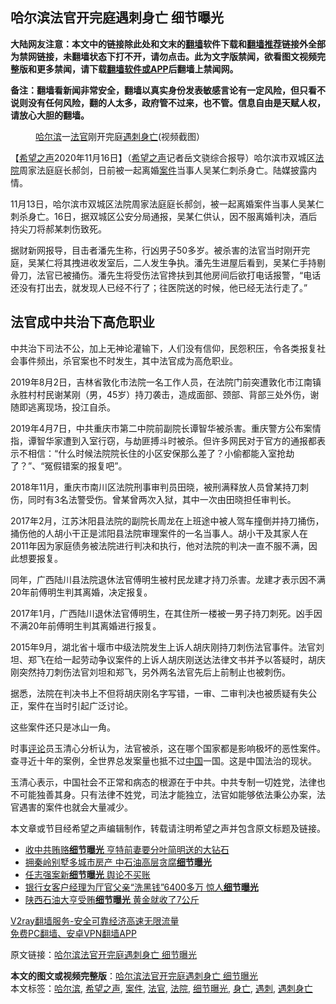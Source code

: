  <h2>哈尔滨法官开完庭遇刺身亡 细节曝光</h2> <p class="notice"><b>大陆网友注意：本文中的链接除此处和文末的<a href="https://github.com/bannedbook/fanqiang" >翻墙</a>软件下载和<a href="https://github.com/killgcd/justmysocks/blob/master/README.md">翻墙推荐</a>链接外全部为禁网链接，未翻墙状态下打不开，请勿点击。此为文字版禁闻，欲看图文视频完整版和更多禁闻，请下载<a href="https://github.com/bannedbook/fanqiang">翻墙软件或APP</a>后翻墙上禁闻网。</p><p>备注：翻墙看新闻非常安全，翻墙以真实身份发表敏感言论有一定风险，但只看不说则没有任何风险，翻的人太多，政府管不过来，也不管。信息自由是天赋人权，请放心大胆的翻墙。</b></p>  <div class="entry"> <figure><figcaption><a href="https://www.bannedbook.org/bnews/tag/%e5%93%88%e5%b0%94%e6%bb%a8/" class="st_tag internal_tag" rel="tag" title="标签 哈尔滨 下的日志">哈尔滨</a>一<a href="https://www.bannedbook.org/bnews/tag/%E6%B3%95%E5%AE%98/" class="st_tag internal_tag" rel="tag" title="标签 法官 下的日志">法官</a>刚开完庭<a href="https://www.bannedbook.org/bnews/tag/%E9%81%87%E5%88%BA/" class="st_tag internal_tag" rel="tag" title="标签 遇刺 下的日志">遇刺</a><a href="https://www.bannedbook.org/bnews/tag/%E8%BA%AB%E4%BA%A1/" class="st_tag internal_tag" rel="tag" title="标签 身亡 下的日志">身亡</a>(视频截图）</figcaption></figure> <p>【<span class='wp_keywordlink_affiliate'><a href="https://www.soundofhope.org" title="希望之声" target="_blank">希望之声</a></span>2020年11月16日】（<a href="https://www.bannedbook.org/bnews/tag/%e5%b8%8c%e6%9c%9b%e4%b9%8b%e5%a3%b0/" class="st_tag internal_tag" rel="tag" title="标签 希望之声 下的日志">希望之声</a>记者岳文骁综合报导）哈尔滨市双城区<a href="https://www.bannedbook.org/bnews/tag/%e6%b3%95%e9%99%a2/" class="st_tag internal_tag" rel="tag" title="标签 法院 下的日志">法院</a>周家法庭庭长郝剑，日前被一起离婚<a href="https://www.bannedbook.org/bnews/tag/%E6%A1%88%E4%BB%B6/" class="st_tag internal_tag" rel="tag" title="标签 案件 下的日志">案件</a>当事人吴某仁刺杀身亡。陆媒披露内情。</p> <p>11月13日，哈尔滨市双城区法院周家法庭庭长郝剑，被一起离婚案件当事人吴某仁刺杀身亡。16日，据双城区公安分局通报，吴某仁供认，因不服离婚判决，酒后持尖刀将郝某刺伤致死。</p> <p>据财新网报导，目击者潘先生称，行凶男子50多岁。被杀害的法官当时刚开完庭，吴某仁将其拽进收发室后，二人发生争执。潘先生进屋后看到，吴某仁手持剔骨刀，法官已被捅伤。潘先生将受伤法官搀扶到其他房间后欲打电话报警，“电话还没有打出去，就发现人已经不行了；往医院送的时候，他已经无法行走了。”</p> <h2><strong>法官成中共治下高危职业</strong></h2> <p>中共治下司法不公，加上无神论灌输下，人们没有信仰，民怨积压，令各类报复社会事件频出，杀官案也不时发生，其中法官成为高危职业。</p>  <p>2019年8月2日，吉林省敦化市法院一名工作人员，在法院门前突遭敦化市江南镇永胜村村民谢某刚（男，45岁）持刀袭击，造成面部、颈部、背部三处外伤，谢随即逃离现场，投江自杀。</p> <p>2019年4月7日，中共重庆市第二中院前副院长谭智华被杀害。重庆警方公布案情指，谭智华家遭到入室行窃，与劫匪搏斗时被杀。但许多网民对于官方的通报都表示不相信：“什么时候法院院长住的小区安保那么差了？小偷都能入室抢劫了？”、“冤假错案的报复吧”。</p> <p>2018年11月，重庆市南川区法院刑事审判员田晓，被刑满释放人员曾某持刀刺伤，同时有3名法警受伤。曾某曾两次入狱，其中一次由田晓担任审判长。</p> <p>2017年2月，江苏沐阳县法院的副院长周龙在上班途中被人驾车撞倒并持刀捅伤，捅伤他的人胡小干正是沭阳县法院审理案件的一名当事人。胡小干及其家人在2011年因为家庭债务被法院进行判决和执行，他对法院的判决一直不服不满，因此想要报复。</p>  <p>同年，广西陆川县法院退休法官傅明生被村民龙建才持刀杀害。龙建才表示因不满20年前傅明生判其离婚，决定报复。</p> <p>2017年1月，广西陆川退休法官傅明生，在其住所一楼被一男子持刀刺死。凶手因不满20年前傅明生判其离婚进行报复。</p> <p>2015年9月，湖北省十堰市中级法院发生上诉人胡庆刚持刀刺伤法官事件。法官刘坦、郑飞在给一起劳动争议案件的上诉人胡庆刚送达法律文书并予以答疑时，胡庆刚突然持刀刺伤法官刘坦和郑飞，另外两名法官先后上前制止也被刺伤。</p> <p>据悉，法院在判决书上不但将胡庆刚名字写错，一审、二审判决也被质疑有失公正，案件在当时引起广泛讨论。</p>  <p>这些案件还只是冰山一角。</p> <p>时事<span class='wp_keywordlink_affiliate'><a href="https://www.bannedbook.org/bnews/comments/" title="新闻评论" target="_blank">评论</a></span>员玉清心分析认为，法官被杀，这在哪个国家都是影响极坏的恶性案件。查寻近十年的案例，全世界总发案量也抵不过<span class='wp_keywordlink_affiliate'><a href="https://www.bannedbook.org/" title="中国" target="_blank">中国</a></span>一国。这是中国法治的现状。</p> <p>玉清心表示，中国社会不正常和病态的根源在于中共。中共专制一切姓党，法律也不可能独善其身。只有法律不姓党，司法才能独立，法官如能够依法秉公办案，法官遇害的案件也就会大量减少。</p> <p>本文章或节目经希望之声编辑制作，转载请注明希望之声并包含原文标题及链接。</p>  <ul class='op-related-articles' title='相关阅读'> <li><a href='https://www.bannedbook.org/bnews/comments/20201023/1418684.html' target='_blank'>收中共贿赂<b>细节曝光</b> 亨特前妻要分叶简明送的大钻石</a></li> <li><a href='https://www.bannedbook.org/bnews/cnnews/20201016/1414978.html' target='_blank'>拥秦岭别墅多城市房产 中石油高层贪腐<b>细节曝光</b></a></li> <li><a href='https://www.bannedbook.org/bnews/headline/20201013/1412657.html' target='_blank'>任志强案新<b>细节曝光</b> 舆论不买账</a></li> <li><a href='https://www.bannedbook.org/bnews/baitai/20201009/1410699.html' target='_blank'>银行女客户经理为厅官父亲“洗黑钱”6400多万 惊人<b>细节曝光</b></a></li> <li><a href='https://www.bannedbook.org/bnews/cbnews/20201008/1409915.html' target='_blank'>陕西石油大亨受贿<b>细节曝光</b> 黄金就收了7公斤</a></li> </ul> <p class="texttj"> <a href="https://www.bannedbook.org/forum23/topic22702.html" target="_blank">V2ray翻墙服务-安全可靠经济高速无限流量</a><br/> <a href="https://github.com/bannedbook/fanqiang/wiki/%E7%A6%81%E9%97%BB%E7%BD%91%E5%AE%89%E5%8D%93%E7%BF%BB%E5%A2%99%E6%96%B0%E9%97%BBAPP" target="_blank">免费PC翻墙、安卓VPN翻墙APP</a></p><p>原文链接：<a class="src_link"  href="https://www.soundofhope.org/post/443668" target="_blank">哈尔滨法官开完庭遇刺身亡 细节曝光</a></p><a name='sharetosocial'></a>       <div><b>本文的图文或视频完整版</b>：<a href='https://www.bannedbook.org/bnews/comments/20201117/1432305.html'>哈尔滨法官开完庭遇刺身亡 细节曝光</a></div>  </div><!--END ENTRY--> <div class="postfooter"> <div>本文标签：<a href="https://www.bannedbook.org/bnews/tag/%e5%93%88%e5%b0%94%e6%bb%a8/" rel="tag">哈尔滨</a>, <a href="https://www.bannedbook.org/bnews/tag/%e5%b8%8c%e6%9c%9b%e4%b9%8b%e5%a3%b0/" rel="tag">希望之声</a>, <a href="https://www.bannedbook.org/bnews/tag/%E6%A1%88%E4%BB%B6/" rel="tag">案件</a>, <a href="https://www.bannedbook.org/bnews/tag/%E6%B3%95%E5%AE%98/" rel="tag">法官</a>, <a href="https://www.bannedbook.org/bnews/tag/%e6%b3%95%e9%99%a2/" rel="tag">法院</a>, <a href="https://www.bannedbook.org/bnews/tag/%E7%BB%86%E8%8A%82%E6%9B%9D%E5%85%89/" rel="tag">细节曝光</a>, <a href="https://www.bannedbook.org/bnews/tag/%E8%BA%AB%E4%BA%A1/" rel="tag">身亡</a>, <a href="https://www.bannedbook.org/bnews/tag/%E9%81%87%E5%88%BA/" rel="tag">遇刺</a>, <a href="https://www.bannedbook.org/bnews/tag/%E9%81%87%E5%88%BA%E8%BA%AB%E4%BA%A1/" rel="tag">遇刺身亡</a></div>  </div><!--END POSTFOOTER--> 